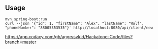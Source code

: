 ## Usage
```
mvn spring-boot:run
curl --json '{"id": 1, "firstName": "Alex", "lastName": "Wolf", "phoneNumber": "88005353535"}' http://localhost:8080/api/client/new
```

https://app.codacy.com/gh/aggrssvkid/Hackatone-Code/files?branch=master
